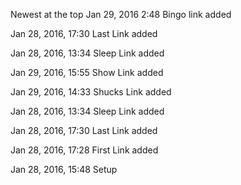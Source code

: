 Newest at the top
Jan 29, 2016 2:48 Bingo link added

Jan 28, 2016, 17:30 Last Link added

Jan 28, 2016, 13:34 Sleep Link added

Jan 29, 2016, 15:55 Show Link added

Jan 29, 2016, 14:33 Shucks Link added

Jan 28, 2016, 13:34 Sleep Link added

Jan 28, 2016, 17:30 Last Link added

Jan 28, 2016, 17:28 First Link added

Jan 28, 2016, 15:48 Setup
